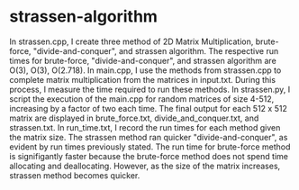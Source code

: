 # strassen-algorithm
In strassen.cpp, I create three method of 2D Matrix Multiplication, brute-force, "divide-and-conquer", and strassen algorithm. The respective run times for brute-force, "divide-and-conquer", and strassen algorithm are O(3), O(3), O(2.718).
In main.cpp, I use the methods from strassen.cpp to complete matrix multiplication from the matrices in input.txt. During this process, I measure the time required to run these methods.
In strassen.py, I script the execution of the main.cpp for random matrices of size 4-512, increasing by a factor of two each time. The final output for each 512 x 512 matrix are displayed in brute_force.txt, divide_and_conquer.txt, and strassen.txt. 
In run_time.txt, I record the run times for each method given the matrix size. The strassen method ran quicker "divide-and-conquer", as evident by run times previously stated. The run time for brute-force method is signifigantly faster because the brute-force method does not spend time allocating and deallocating. However, as the size of the matrix increases, strassen method becomes quicker.
